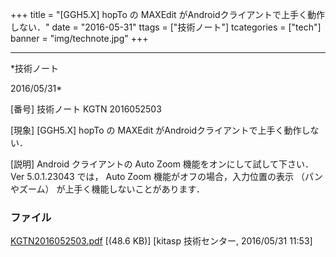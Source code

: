 ﻿+++
title = "[GGH5.X] hopTo の MAXEdit がAndroidクライアントで上手く動作しない．"
date = "2016-05-31"
ttags = ["技術ノート"]
tcategories = ["tech"]
banner = "img/technote.jpg"
+++

-----------------------------------------------------------------------------------------------------------------------------

*技術ノート

2016/05/31*


[番号]
技術ノート KGTN 2016052503

[現象]
[GGH5.X] hopTo の MAXEdit がAndroidクライアントで上手く動作しない．

[説明]
Android クライアントの Auto Zoom 機能をオンにして試して下さい． Ver
5.0.1.23043 では， Auto Zoom 機能がオフの場合，入力位置の表示
（パンやズーム） が上手く機能しないことがあります．


### ファイル

 
 


[KGTN2016052503.pdf](http://techreport.kitasp.net/attachments/download/2629/KGTN2016052503.pdf)
 [(48.6 KB)] [kitasp 技術センター, 2016/05/31
11:53]


 


 

